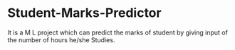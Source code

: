 # Student-Marks-Predictor
It is a M L project which can predict the marks of student by giving input of the number of hours he/she Studies. 
